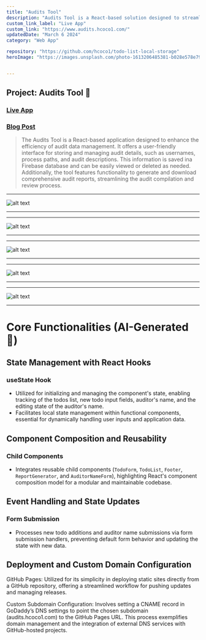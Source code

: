 ```yaml
---
title: "Audits Tool"
description: "Audits Tool is a React-based solution designed to streamline the process of storing and managing audit data in a user-friendly manner."
custom_link_label: "Live App"
custom_link: "https://www.audits.hcoco1.com/"
updatedDate: "March 6 2024"
category: "Web App"

repository: "https://github.com/hcoco1/todo-list-local-storage"
heroImage: "https://images.unsplash.com/photo-1613206485381-b028e578e791?q=80&w=1470&auto=format&fit=crop&ixlib=rb-4.0.3&ixid=M3wxMjA3fDB8MHxwaG90by1wYWdlfHx8fGVufDB8fHx8fA%3D%3D"


---
```


## Project: Audits Tool 🔧

### <a href="https://audits.hcoco1.com/" target="_blank">Live App</a> 

### <a href="https://www.hcoco1.com/blog/2024-03-13-audits-tool" target="_blank">Blog Post</a> 

>The Audits Tool is a React-based application designed to enhance the efficiency of audit data management. It offers a user-friendly interface for storing and managing audit details, such as usernames, process paths, and audit descriptions. This information is saved ina Firebase database and can be easily viewed or deleted as needed. Additionally, the tool features functionality to generate and download comprehensive audit reports, streamlining the audit compilation and review process.

---

![alt text](https://github.com/hcoco1/todo-list-local-storage/blob/main/audit_tool_1.png?raw=true)

---

---

![alt text](https://github.com/hcoco1/todo-list-local-storage/blob/main/audit_tool_2.png?raw=true)

---

---

![alt text](https://github.com/hcoco1/todo-list-local-storage/blob/main/audit_tool_3.png?raw=true)

---

---

![alt text](https://github.com/hcoco1/todo-list-local-storage/blob/main/audit_tool_4.png?raw=true)

---

---

![alt text](https://github.com/hcoco1/todo-list-local-storage/blob/main/audit_tool_5.png?raw=true)

---

# Core Functionalities (AI-Generated 🤖)

## State Management with React Hooks

### useState Hook

- Utilized for initializing and managing the component's state, enabling tracking of the todos list, new todo input fields, auditor's name, and the editing state of the auditor's name.
- Facilitates local state management within functional components, essential for dynamically handling user inputs and application data.

## Component Composition and Reusability

### Child Components

- Integrates reusable child components (`TodoForm`, `TodoList`, `Footer`, `ReportGenerator`, and `AuditorNameForm`), highlighting React's component composition model for a modular and maintainable codebase.

## Event Handling and State Updates

### Form Submission

- Processes new todo additions and auditor name submissions via form submission handlers, preventing default form behavior and updating the state with new data.


## Deployment and Custom Domain Configuration

GitHub Pages: Utilized for its simplicity in deploying static sites directly from a GitHub repository, offering a streamlined workflow for pushing updates and managing releases.

Custom Subdomain Configuration: Involves setting a CNAME record in GoDaddy’s DNS settings to point the chosen subdomain (audits.hcoco1.com) to the GitHub Pages URL. This process exemplifies domain management and the integration of external DNS services with GitHub-hosted projects.

